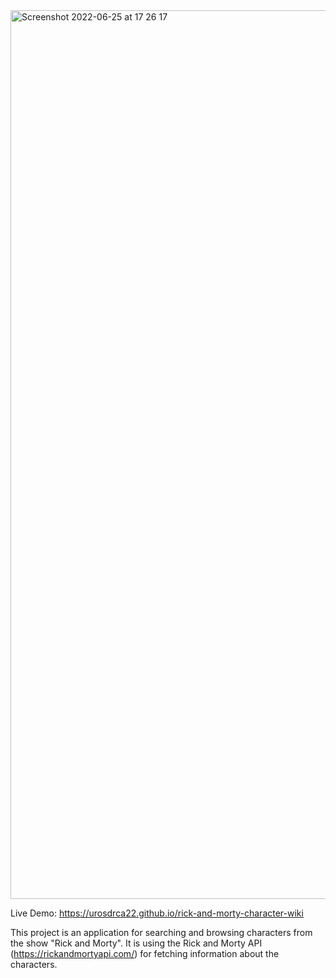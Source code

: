 
<img width="1422" alt="Screenshot 2022-06-25 at 17 26 17" src="https://user-images.githubusercontent.com/60943615/175780190-36862ae9-5cc6-4902-8a39-6a5909a81b3d.png" />
     
Live Demo: https://urosdrca22.github.io/rick-and-morty-character-wiki

This project is an application for searching and browsing characters from the show "Rick and Morty". It is using the Rick and Morty API (https://rickandmortyapi.com/) for fetching information about the characters. 
